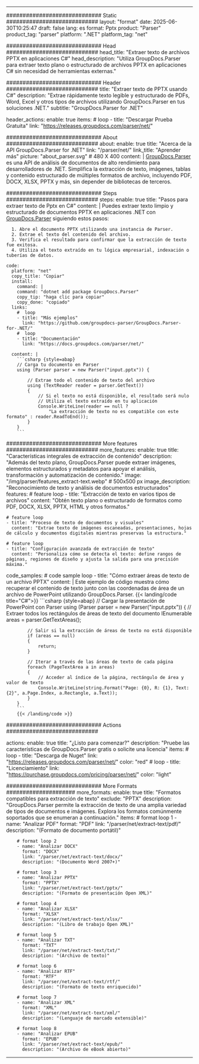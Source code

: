 


---
############################# Static ############################
layout: "format"
date:  2025-06-30T10:25:47
draft: false
lang: es
format: Pptx
product: "Parser"
product_tag: "parser"
platform: ".NET"
platform_tag: "net"

############################# Head ############################
head_title: "Extraer texto de archivos PPTX en aplicaciones C#"
head_description: "Utiliza GroupDocs.Parser para extraer texto plano o estructurado de archivos PPTX en aplicaciones C# sin necesidad de herramientas externas."

############################# Header ############################
title: "Extraer texto de PPTX usando C#" 
description: "Extrae rápidamente texto legible y estructurado de PDFs, Word, Excel y otros tipos de archivos utilizando GroupDocs.Parser en tus soluciones .NET."
subtitle: "GroupDocs.Parser for .NET" 

header_actions:
  enable: true
  items:
    #  loop
    - title: "Descargar Prueba Gratuita"
      link: "https://releases.groupdocs.com/parser/net/"
      
############################# About ############################
about:
    enable: true
    title: "Acerca de la API GroupDocs.Parser for .NET"
    link: "/parser/net/"
    link_title: "Aprender más"
    picture: "about_parser.svg" # 480 X 400
    content: |
       [GroupDocs.Parser](/parser/net/) es una API de análisis de documentos de alto rendimiento para desarrolladores de .NET. Simplifica la extracción de texto, imágenes, tablas y contenido estructurado de múltiples formatos de archivo, incluyendo PDF, DOCX, XLSX, PPTX y más, sin depender de bibliotecas de terceros.

############################# Steps ############################
steps:
    enable: true
    title: "Pasos para extraer texto de Pptx en C#"
    content: |
      Puedes extraer texto limpio y estructurado de documentos PPTX en aplicaciones .NET con [GroupDocs.Parser](/parser/net/) siguiendo estos pasos:
      
      1. Abre el documento PPTX utilizando una instancia de Parser.
      2. Extrae el texto del contenido del archivo.
      3. Verifica el resultado para confirmar que la extracción de texto fue exitosa.
      4. Utiliza el texto extraído en tu lógica empresarial, indexación o tuberías de datos.
   
    code:
      platform: "net"
      copy_title: "Copiar"
      install:
        command: |
        command: "dotnet add package GroupDocs.Parser"
        copy_tip: "haga clic para copiar"
        copy_done: "copiado"
      links:
        #  loop
        - title: "Más ejemplos"
          link: "https://github.com/groupdocs-parser/GroupDocs.Parser-for-.NET/"
        #  loop
        - title: "Documentación"
          link: "https://docs.groupdocs.com/parser/net/"
          
      content: |
        ```csharp {style=abap}
        // Carga tu documento en Parser
        using (Parser parser = new Parser("input.pptx")) {

            // Extrae todo el contenido de texto del archivo
            using (TextReader reader = parser.GetText()) 
            {
                // Si el texto no está disponible, el resultado será nulo
                // Utiliza el texto extraído en tu aplicación
                Console.WriteLine(reader == null ? 
                    "La extracción de texto no es compatible con este formato" : reader.ReadToEnd());
            }
        }
        ```  

############################# More features ############################
more_features:
  enable: true
  title: "Características integrales de extracción de contenido"
  description: "Además del texto plano, GroupDocs.Parser puede extraer imágenes, elementos estructurados y metadatos para apoyar el análisis, transformación y automatización de contenido."
  image: "/img/parser/features_extract-text.webp" # 500x500 px
  image_description: "Reconocimiento de texto y análisis de documentos estructurados"
  features:
    # feature loop
    - title: "Extracción de texto en varios tipos de archivos"
      content: "Obtén texto plano o estructurado de formatos como PDF, DOCX, XLSX, PPTX, HTML y otros formatos."

    # feature loop
    - title: "Proceso de texto de documentos y visuales"
      content: "Extrae texto de imágenes escaneadas, presentaciones, hojas de cálculo y documentos digitales mientras preservas la estructura."

    # feature loop
    - title: "Configuración avanzada de extracción de texto"
      content: "Personaliza cómo se detecta el texto: define rangos de páginas, regiones de diseño y ajusta la salida para una precisión máxima."
      
  code_samples:
    # code sample loop
    - title: "Cómo extraer áreas de texto de un archivo PPTX"
      content: |
        Este ejemplo de código muestra cómo recuperar el contenido de texto junto con las coordenadas de área de un archivo de PowerPoint utilizando GroupDocs.Parser.
        {{< landing/code title="C#">}}
        ```csharp {style=abap}
        //  Cargar la presentación de PowerPoint con Parser
        using (Parser parser = new Parser("input.pptx"))
        {
            // Extraer todos los rectángulos de áreas de texto del documento
            IEnumerable<PageTextArea> areas = parser.GetTextAreas();

            // Salir si la extracción de áreas de texto no está disponible
            if (areas == null)
            {
                return;
            }

            // Iterar a través de las áreas de texto de cada página
            foreach (PageTextArea a in areas)
            {
                // Acceder al índice de la página, rectángulo de área y valor de texto
                Console.WriteLine(string.Format("Page: {0}, R: {1}, Text: {2}", a.Page.Index, a.Rectangle, a.Text));
            }
        }
        ```
        {{< /landing/code >}}


############################# Actions ############################

actions:
  enable: true
  title: "¿Listo para comenzar?"
  description: "Pruebe las características de GroupDocs.Parser gratis o solicite una licencia"
  items:
    #  loop
    - title: "Descarga de Nuget"
      link: "https://releases.groupdocs.com/parser/net/"
      color: "red"
        #  loop
    - title: "Licenciamiento"
      link: "https://purchase.groupdocs.com/pricing/parser/net/"
      color: "light"


############################# More Formats #####################
more_formats:
    enable: true
    title: "Formatos compatibles para extracción de texto"
    exclude: "PPTX"
    description: "GroupDocs.Parser permite la extracción de texto de una amplia variedad de tipos de documentos e imágenes. Explora los formatos comúnmente soportados que se enumeran a continuación."
    items: 
        # format loop 1
        - name: "Analizar PDF"
          format: "PDF"
          link: "/parser/net/extract-text/pdf/"
          description: "(Formato de documento portátil)"
          
        # format loop 2
        - name: "Analizar DOCX"
          format: "DOCX"
          link: "/parser/net/extract-text/docx/"
          description: "(Documento Word 2007+)"
          
        # format loop 3
        - name: "Analizar PPTX"
          format: "PPTX"
          link: "/parser/net/extract-text/pptx/"
          description: "(Formato de presentación Open XML)"
          
        # format loop 4
        - name: "Analizar XLSX"
          format: "XLSX"
          link: "/parser/net/extract-text/xlsx/"
          description: "(Libro de trabajo Open XML)"
          
        # format loop 5
        - name: "Analizar TXT"
          format: "TXT"
          link: "/parser/net/extract-text/txt/"
          description: "(Archivo de texto)"
          
        # format loop 6
        - name: "Analizar RTF"
          format: "RTF"
          link: "/parser/net/extract-text/rtf/"
          description: "(Formato de texto enriquecido)"
          
        # format loop 7
        - name: "Analizar XML"
          format: "XML"
          link: "/parser/net/extract-text/xml/"
          description: "(Lenguaje de marcado extensible)"
          
        # format loop 8
        - name: "Analizar EPUB"
          format: "EPUB"
          link: "/parser/net/extract-text/epub/"
          description: "(Archivo de eBook abierto)"
         
          

---